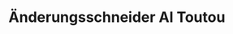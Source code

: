 ---
title: "Änderungsschneider Al Toutou"
url: /solingen/aenderungsschneider-al-toutou/
shop: Schneiderei
---